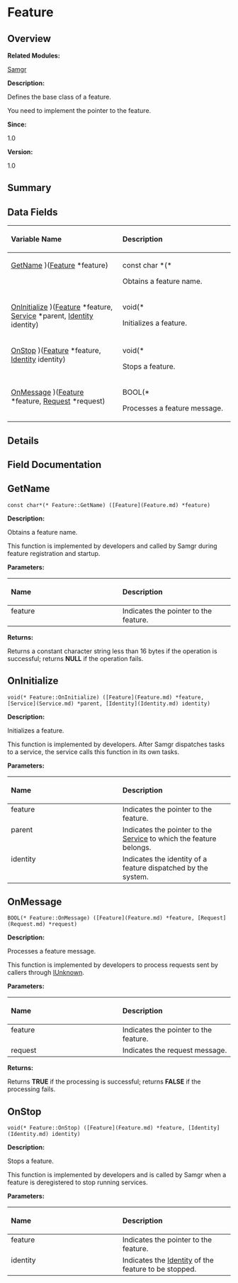 # Feature<a name="ZH-CN_TOPIC_0000001055518086"></a>

## **Overview**<a name="section989380084093530"></a>

**Related Modules:**

[Samgr](Samgr.md)

**Description:**

Defines the base class of a feature. 

You need to implement the pointer to the feature. 

**Since:**

1.0

**Version:**

1.0

## **Summary**<a name="section991844430093530"></a>

## Data Fields<a name="pub-attribs"></a>

<a name="table2147361412093530"></a>
<table><thead align="left"><tr id="row11144604093530"><th class="cellrowborder" valign="top" width="50%" id="mcps1.1.3.1.1"><p id="p1021013427093530"><a name="p1021013427093530"></a><a name="p1021013427093530"></a>Variable Name</p>
</th>
<th class="cellrowborder" valign="top" width="50%" id="mcps1.1.3.1.2"><p id="p811718199093530"><a name="p811718199093530"></a><a name="p811718199093530"></a>Description</p>
</th>
</tr>
</thead>
<tbody><tr id="row909205846093530"><td class="cellrowborder" valign="top" width="50%" headers="mcps1.1.3.1.1 "><p id="p1537706196093530"><a name="p1537706196093530"></a><a name="p1537706196093530"></a><a href="Feature.md#ab30dc9677abd4aaa18ec88254e90b139">GetName</a> )(<a href="Feature.md">Feature</a> *feature)</p>
</td>
<td class="cellrowborder" valign="top" width="50%" headers="mcps1.1.3.1.2 "><p id="p1635690443093530"><a name="p1635690443093530"></a><a name="p1635690443093530"></a>const char *(*&nbsp;</p>
<p id="p868669120093530"><a name="p868669120093530"></a><a name="p868669120093530"></a>Obtains a feature name. </p>
</td>
</tr>
<tr id="row1955292831093530"><td class="cellrowborder" valign="top" width="50%" headers="mcps1.1.3.1.1 "><p id="p1807171937093530"><a name="p1807171937093530"></a><a name="p1807171937093530"></a><a href="Feature.md#adb3f9401f41e2309006568ef6e78fd43">OnInitialize</a> )(<a href="Feature.md">Feature</a> *feature, <a href="Service.md">Service</a> *parent, <a href="Identity.md">Identity</a> identity)</p>
</td>
<td class="cellrowborder" valign="top" width="50%" headers="mcps1.1.3.1.2 "><p id="p1424984730093530"><a name="p1424984730093530"></a><a name="p1424984730093530"></a>void(*&nbsp;</p>
<p id="p1928763897093530"><a name="p1928763897093530"></a><a name="p1928763897093530"></a>Initializes a feature. </p>
</td>
</tr>
<tr id="row1433344278093530"><td class="cellrowborder" valign="top" width="50%" headers="mcps1.1.3.1.1 "><p id="p1907551590093530"><a name="p1907551590093530"></a><a name="p1907551590093530"></a><a href="Feature.md#ab0a4b92d867106b10f3fd3c4761338ba">OnStop</a> )(<a href="Feature.md">Feature</a> *feature, <a href="Identity.md">Identity</a> identity)</p>
</td>
<td class="cellrowborder" valign="top" width="50%" headers="mcps1.1.3.1.2 "><p id="p1945442908093530"><a name="p1945442908093530"></a><a name="p1945442908093530"></a>void(*&nbsp;</p>
<p id="p2002872179093530"><a name="p2002872179093530"></a><a name="p2002872179093530"></a>Stops a feature. </p>
</td>
</tr>
<tr id="row1597329360093530"><td class="cellrowborder" valign="top" width="50%" headers="mcps1.1.3.1.1 "><p id="p1206771491093530"><a name="p1206771491093530"></a><a name="p1206771491093530"></a><a href="Feature.md#adf249c7a1b07eb47d51f046c5c8a5f6b">OnMessage</a> )(<a href="Feature.md">Feature</a> *feature, <a href="Request.md">Request</a> *request)</p>
</td>
<td class="cellrowborder" valign="top" width="50%" headers="mcps1.1.3.1.2 "><p id="p1725262940093530"><a name="p1725262940093530"></a><a name="p1725262940093530"></a>BOOL(*&nbsp;</p>
<p id="p1752420691093530"><a name="p1752420691093530"></a><a name="p1752420691093530"></a>Processes a feature message. </p>
</td>
</tr>
</tbody>
</table>

## **Details**<a name="section1969258885093530"></a>

## **Field Documentation**<a name="section107628635093530"></a>

## GetName<a name="ab30dc9677abd4aaa18ec88254e90b139"></a>

```
const char*(* Feature::GetName) ([Feature](Feature.md) *feature)
```

 **Description:**

Obtains a feature name. 

This function is implemented by developers and called by Samgr during feature registration and startup. 

**Parameters:**

<a name="table1555701909093530"></a>
<table><thead align="left"><tr id="row1426312071093530"><th class="cellrowborder" valign="top" width="50%" id="mcps1.1.3.1.1"><p id="p1930084727093530"><a name="p1930084727093530"></a><a name="p1930084727093530"></a>Name</p>
</th>
<th class="cellrowborder" valign="top" width="50%" id="mcps1.1.3.1.2"><p id="p1057242264093530"><a name="p1057242264093530"></a><a name="p1057242264093530"></a>Description</p>
</th>
</tr>
</thead>
<tbody><tr id="row1948162938093530"><td class="cellrowborder" valign="top" width="50%" headers="mcps1.1.3.1.1 ">feature</td>
<td class="cellrowborder" valign="top" width="50%" headers="mcps1.1.3.1.2 ">Indicates the pointer to the feature. </td>
</tr>
</tbody>
</table>

**Returns:**

Returns a constant character string less than 16 bytes if the operation is successful; returns  **NULL**  if the operation fails.



## OnInitialize<a name="adb3f9401f41e2309006568ef6e78fd43"></a>

```
void(* Feature::OnInitialize) ([Feature](Feature.md) *feature, [Service](Service.md) *parent, [Identity](Identity.md) identity)
```

 **Description:**

Initializes a feature. 

This function is implemented by developers. After Samgr dispatches tasks to a service, the service calls this function in its own tasks. 

**Parameters:**

<a name="table497358319093530"></a>
<table><thead align="left"><tr id="row1904700960093530"><th class="cellrowborder" valign="top" width="50%" id="mcps1.1.3.1.1"><p id="p1751017937093530"><a name="p1751017937093530"></a><a name="p1751017937093530"></a>Name</p>
</th>
<th class="cellrowborder" valign="top" width="50%" id="mcps1.1.3.1.2"><p id="p604188105093530"><a name="p604188105093530"></a><a name="p604188105093530"></a>Description</p>
</th>
</tr>
</thead>
<tbody><tr id="row286353037093530"><td class="cellrowborder" valign="top" width="50%" headers="mcps1.1.3.1.1 ">feature</td>
<td class="cellrowborder" valign="top" width="50%" headers="mcps1.1.3.1.2 ">Indicates the pointer to the feature. </td>
</tr>
<tr id="row1073291468093530"><td class="cellrowborder" valign="top" width="50%" headers="mcps1.1.3.1.1 ">parent</td>
<td class="cellrowborder" valign="top" width="50%" headers="mcps1.1.3.1.2 ">Indicates the pointer to the <a href="Service.md">Service</a> to which the feature belongs. </td>
</tr>
<tr id="row32670223093530"><td class="cellrowborder" valign="top" width="50%" headers="mcps1.1.3.1.1 ">identity</td>
<td class="cellrowborder" valign="top" width="50%" headers="mcps1.1.3.1.2 ">Indicates the identity of a feature dispatched by the system.</td>
</tr>
</tbody>
</table>

## OnMessage<a name="adf249c7a1b07eb47d51f046c5c8a5f6b"></a>

```
BOOL(* Feature::OnMessage) ([Feature](Feature.md) *feature, [Request](Request.md) *request)
```

 **Description:**

Processes a feature message. 

This function is implemented by developers to process requests sent by callers through  [IUnknown](IUnknown.md). 

**Parameters:**

<a name="table713809527093530"></a>
<table><thead align="left"><tr id="row1802353114093530"><th class="cellrowborder" valign="top" width="50%" id="mcps1.1.3.1.1"><p id="p1321034633093530"><a name="p1321034633093530"></a><a name="p1321034633093530"></a>Name</p>
</th>
<th class="cellrowborder" valign="top" width="50%" id="mcps1.1.3.1.2"><p id="p1860585962093530"><a name="p1860585962093530"></a><a name="p1860585962093530"></a>Description</p>
</th>
</tr>
</thead>
<tbody><tr id="row1674520627093530"><td class="cellrowborder" valign="top" width="50%" headers="mcps1.1.3.1.1 ">feature</td>
<td class="cellrowborder" valign="top" width="50%" headers="mcps1.1.3.1.2 ">Indicates the pointer to the feature. </td>
</tr>
<tr id="row754750198093530"><td class="cellrowborder" valign="top" width="50%" headers="mcps1.1.3.1.1 ">request</td>
<td class="cellrowborder" valign="top" width="50%" headers="mcps1.1.3.1.2 ">Indicates the request message. </td>
</tr>
</tbody>
</table>

**Returns:**

Returns  **TRUE**  if the processing is successful; returns  **FALSE**  if the processing fails.



## OnStop<a name="ab0a4b92d867106b10f3fd3c4761338ba"></a>

```
void(* Feature::OnStop) ([Feature](Feature.md) *feature, [Identity](Identity.md) identity)
```

 **Description:**

Stops a feature. 

This function is implemented by developers and is called by Samgr when a feature is deregistered to stop running services. 

**Parameters:**

<a name="table320452396093530"></a>
<table><thead align="left"><tr id="row2052276470093530"><th class="cellrowborder" valign="top" width="50%" id="mcps1.1.3.1.1"><p id="p1690570197093530"><a name="p1690570197093530"></a><a name="p1690570197093530"></a>Name</p>
</th>
<th class="cellrowborder" valign="top" width="50%" id="mcps1.1.3.1.2"><p id="p1113049211093530"><a name="p1113049211093530"></a><a name="p1113049211093530"></a>Description</p>
</th>
</tr>
</thead>
<tbody><tr id="row1130713780093530"><td class="cellrowborder" valign="top" width="50%" headers="mcps1.1.3.1.1 ">feature</td>
<td class="cellrowborder" valign="top" width="50%" headers="mcps1.1.3.1.2 ">Indicates the pointer to the feature. </td>
</tr>
<tr id="row440071074093530"><td class="cellrowborder" valign="top" width="50%" headers="mcps1.1.3.1.1 ">identity</td>
<td class="cellrowborder" valign="top" width="50%" headers="mcps1.1.3.1.2 ">Indicates the <a href="Identity.md">Identity</a> of the feature to be stopped. </td>
</tr>
</tbody>
</table>


